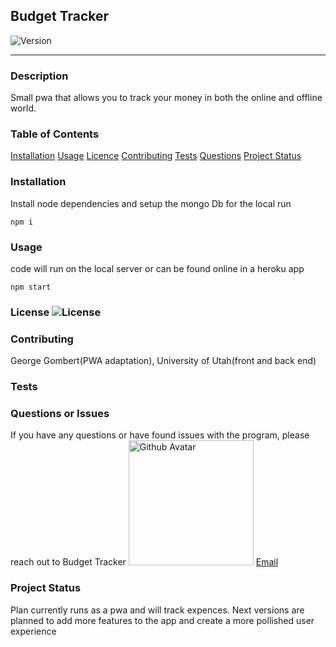 ## Budget Tracker
  ![Version](https://img.shields.io/badge/Version-1.0-green)
  ****
  ### Description
  Small pwa that allows you to track  your money in both the online and offline world. 
  ### Table of Contents
  [Installation](#Installation)
  [Usage](#Usage)
  [Licence](#Licence)
  [Contributing](#Contributing)
  [Tests](#Tests)
  [Questions](#Questions)
  [Project Status](#Project-status)
  
  ### Installation
  Install node dependencies and setup the mongo Db for the local run 
  ```
 npm i 
```
  ### Usage
  code will run on the local server or can be found online in a heroku app
  ```
 npm start 
```

  ### License ![License](https://img.shields.io/badge/License-MIT-blue)
  
  ### Contributing
  George Gombert(PWA adaptation), University of Utah(front and back end)
  ### Tests
  
  ### Questions or Issues
  If you have any questions or have found issues with the program, please reach out to Budget Tracker
  <img src="https://avatars3.githubusercontent.com/u/59551782?v=4" alt="Github Avatar" width="200"/> [Email](null)
  ### Project Status
  Plan currently runs as a pwa and will track expences. Next versions are planned to add more features to the app and create a more pollished user experience
